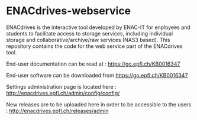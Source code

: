 # ENACdrives-webservice

ENACdrives is the interactive tool developed by ENAC-IT for enployees and students to facilitate access to storage services, including individual storage and collaborative/archive/raw services (NAS3 based).
This repository contains the code for the web service part of the ENACdrives tool.

End-user documentation can be read at : https://go.epfl.ch/KB0016347

End-user software can be downloaded from https://go.epfl.ch/KB0016347

Settings administration page is located here : http://enacdrives.epfl.ch/admin/config/config/

New releases are to be uploaded here in order to be accessible to the users : http://enacdrives.epfl.ch/releases/admin
